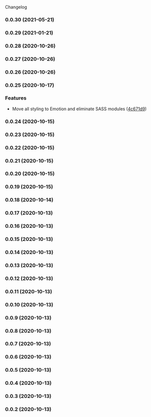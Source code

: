 Changelog
### 0.0.30 (2021-05-21)

### 0.0.29 (2021-01-21)

### 0.0.28 (2020-10-26)

### 0.0.27 (2020-10-26)

### 0.0.26 (2020-10-26)

### 0.0.25 (2020-10-17)


### Features

* Move all styling to Emotion and eliminate SASS modules ([4c671d9](https://github.com/cutterbl/date-selector/commit/4c671d9f4ac1a31525f1f98f05853978ca5c6eb9))

### 0.0.24 (2020-10-15)

### 0.0.23 (2020-10-15)

### 0.0.22 (2020-10-15)

### 0.0.21 (2020-10-15)

### 0.0.20 (2020-10-15)

### 0.0.19 (2020-10-15)

### 0.0.18 (2020-10-14)

### 0.0.17 (2020-10-13)

### 0.0.16 (2020-10-13)

### 0.0.15 (2020-10-13)

### 0.0.14 (2020-10-13)

### 0.0.13 (2020-10-13)

### 0.0.12 (2020-10-13)

### 0.0.11 (2020-10-13)

### 0.0.10 (2020-10-13)

### 0.0.9 (2020-10-13)

### 0.0.8 (2020-10-13)

### 0.0.7 (2020-10-13)

### 0.0.6 (2020-10-13)

### 0.0.5 (2020-10-13)

### 0.0.4 (2020-10-13)

### 0.0.3 (2020-10-13)

### 0.0.2 (2020-10-13)
